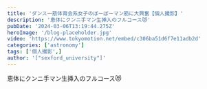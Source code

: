 ```yaml
---
title: 'ダンス一筋体育会系女子のぼーぼーマン筋に大興奮【個人撮影】'
description: '恵体にクンニ手マン生挿入のフルコース😻'
pubDate: '2024-03-06T13:19:44.275Z'
heroImage: '/blog-placeholder.jpg'
video: 'https://www.tokyomotion.net/embed/c306ba51d6f7e11adb2d'
categories: ['astronomy']
tags: ['個人撮影',]
author: '["sexford_university"]'
---
```


恵体にクンニ手マン生挿入のフルコース😻




